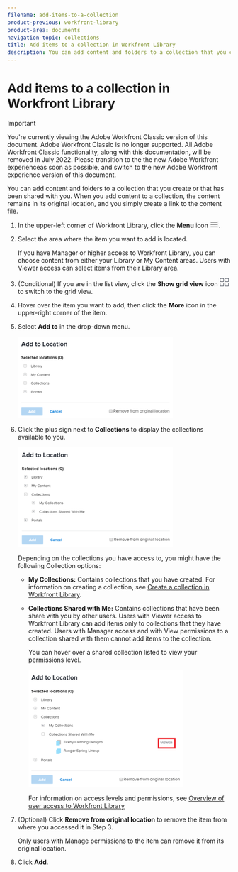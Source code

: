 ```yaml
---
filename: add-items-to-a-collection
product-previous: workfront-library
product-area: documents
navigation-topic: collections
title: Add items to a collection in Workfront Library
description: You can add content and folders to a collection that you create or that has been shared with you. When you add content to a collection, the content remains in its original location, and you simply create a link to the content file.
---
```


# Add items to a collection in Workfront Library

>[!IMPORTANT]
>
>You're currently viewing the Adobe Workfront Classic version of this document. Adobe Workfront Classic is no longer supported. All Adobe Workfront Classic functionality, along with this documentation, will be removed in July 2022. Please transition to the the new Adobe Workfront experienceas soon as possible, and switch to the new Adobe Workfront experience version of this document.

You can add content and folders to a collection that you create or that has been shared with you. When you add content to a collection, the content remains in its original location, and you simply create a link to the content file.

1. In the upper-left corner of Workfront Library, click the **Menu** icon ![](assets/library-menu-icon.png).
1. Select the area where the item you want to add is located.

   If you have Manager or higher access to Workfront Library, you can choose content from either your Library or My Content areas. Users with Viewer access can select items from their Library area.

1. (Conditional) If you are in the list view, click the **Show grid view** icon ![](assets/grid-view-icon.png) to switch to the grid view.
1. Hover over the item you want to add, then click the **More** icon in the upper-right corner of the item.
1. Select **Add to** in the drop-down menu.

   ![](assets/addtobox-350x184.png)

1. Click the plus sign next to **Collections** to display the collections available to you.

   ![](assets/collectionsaddto-350x225.png)

   Depending on the collections you have access to, you might have the following Collection options:

   * **My Collections:** Contains collections that you have created. For information on creating a collection, see [Create a collection in Workfront Library](../../../workfront-library/content-management/collections/create-a-collection.md).
   
   * **Collections Shared with Me:** Contains collections that have been share with you by other users. Users with Viewer access to Workfront Library can add items only to collections that they have created. Users with Manager access and with View permissions to a collection shared with them cannot add items to the collection.

     You can hover over a shared collection listed to view your permissions level.

     ![](assets/collectionsperms-350x264.png)

     For information on access levels and permissions, see [Overview of user access to Workfront Library](../../../workfront-library/administration-and-setup/user-access/user-access-overview.md)

1. (Optional) Click **Remove from original location** to remove the item from where you accessed it in Step 3.

   Only users with Manage permissions to the item can remove it from its original location.

1. Click **Add**.

